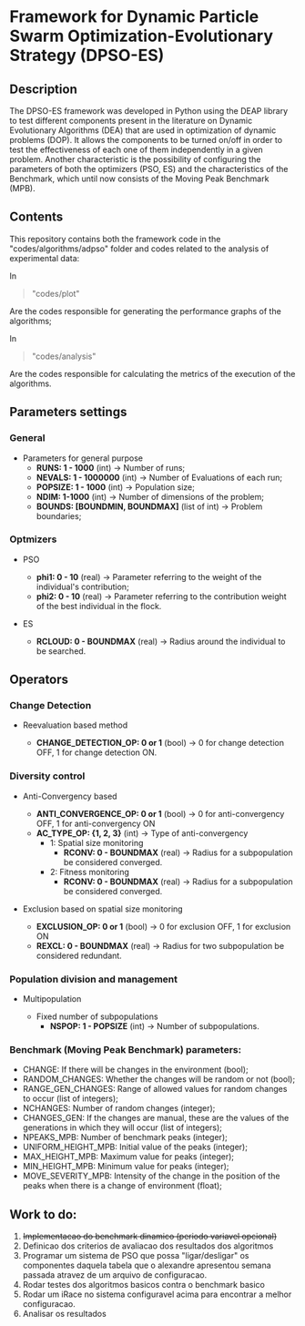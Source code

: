 # Framework for Dynamic Particle Swarm Optimization-Evolutionary Strategy (DPSO-ES)


## Description
The DPSO-ES framework was developed in Python using the DEAP library to test different 
components present in the literature on Dynamic Evolutionary Algorithms (DEA) that are 
used in optimization of dynamic problems (DOP). It allows the components to be turned 
on/off in order to test the effectiveness of each one of them independently in a given 
problem.
Another characteristic is the possibility of configuring the parameters of both the 
optimizers (PSO, ES) and the characteristics of the Benchmark, which until now consists 
of the Moving Peak Benchmark (MPB).

## Contents

This repository contains both the framework code in the "codes/algorithms/adpso" 
folder and codes related to the analysis of experimental data:

In <br> 
> "codes/plot"

Are the codes responsible for generating the performance graphs of 
the algorithms;

In <br>
> "codes/analysis" 

Are the codes responsible for calculating the metrics of the execution of the algorithms.

## Parameters settings

### General
- Parameters for general purpose
    - **RUNS: 1 - 1000** (int) -> Number of runs;
    - **NEVALS: 1 - 1000000** (int) -> Number of Evaluations of each run;
    - **POPSIZE: 1 - 1000** (int) -> Population size;
    - **NDIM: 1-1000** (int) -> Number of dimensions of the problem;
    - **BOUNDS: [BOUNDMIN, BOUNDMAX]** (list of int) -> Problem boundaries;

### Optmizers

- PSO
    - **phi1: 0 - 10** (real) -> Parameter referring to the weight of the individual's contribution;
    - **phi2: 0 - 10** (real) -> Parameter referring to the contribution weight of the best individual in the flock.

- ES
    - **RCLOUD: 0 - BOUNDMAX** (real) -> Radius around the individual to be searched.

## Operators

### Change Detection

- Reevaluation based method

    - **CHANGE_DETECTION_OP: 0 or 1** (bool) -> 0 for change detection OFF, 1 for change detection ON.


### Diversity control

- Anti-Convergency based

    - **ANTI_CONVERGENCE_OP: 0 or 1** (bool) -> 0 for anti-convergency OFF, 1 for anti-convergency ON
    - **AC_TYPE_OP: {1, 2, 3}** (int) -> Type of anti-convergency
        - 1: Spatial size monitoring
            - **RCONV: 0 - BOUNDMAX** (real) -> Radius for a subpopulation be considered converged.
        - 2: Fitness monitoring
            - **RCONV: 0 - BOUNDMAX** (real) -> Radius for a subpopulation be considered converged.

- Exclusion based on spatial size monitoring

    - **EXCLUSION_OP: 0 or 1** (bool) -> 0 for exclusion OFF, 1 for exclusion ON
    - **REXCL: 0 - BOUNDMAX** (real) -> Radius for two subpopulation be considered redundant.

### Population division and management

- Multipopulation

    - Fixed number of subpopulations
        - **NSPOP: 1 - POPSIZE** (int) -> Number of subpopulations.

### Benchmark (Moving Peak Benchmark) parameters:
- CHANGE: If there will be changes in the environment (bool);
- RANDOM_CHANGES: Whether the changes will be random or not (bool);
- RANGE_GEN_CHANGES: Range of allowed values for random changes to occur (list of integers);
- NCHANGES: Number of random changes (integer);
- CHANGES_GEN: If the changes are manual, these are the values of the generations in which they will occur (list of integers);
- NPEAKS_MPB: Number of benchmark peaks (integer);
- UNIFORM_HEIGHT_MPB: Initial value of the peaks (integer);
- MAX_HEIGHT_MPB: Maximum value for peaks (integer);
- MIN_HEIGHT_MPB: Minimum value for peaks (integer);
- MOVE_SEVERITY_MPB: Intensity of the change in the position of the peaks when there is a change of environment (float);


## Work to do:
1. <del>Implementacao do benchmark dinamico (periodo variavel opcional)</del>
2. Definicao dos criterios de avaliacao dos resultados dos algoritmos
3. Programar um sistema de PSO que possa "ligar/desligar" os componentes daquela tabela que o alexandre apresentou semana passada atravez de um arquivo de configuracao.
4. Rodar testes dos algoritmos basicos contra o benchmark basico
5. Rodar um iRace no sistema configuravel acima para encontrar a melhor configuracao.
6. Analisar os resultados
